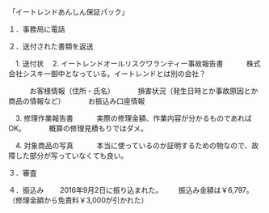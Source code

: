 ﻿「イートレンドあんしん保証パック」

１．事務局に電話

２．送付された書類を返送

　1. 送付状
　2. イートレンドオールリスクワランティー事故報告書
　　　株式会社シスキー御中となっている。イートレンドとは別の会社？

　　　お客様情報（住所・氏名）
　　　損害状況（発生日時とか事故原因とか商品の情報など）
　　　お振込み口座情報

　3. 修理作業報告書
　　　実際の修理金額、作業内容が分かるものであればOK。
　　　概算の修理見積もりではダメ。

　4. 対象商品の写真
　　　本当に使っているのか証明するための物なので、故障した部分が写っていなくても良い。

３．審査

４．振込み
　　2016年9月2日に振り込まれた。
　　振込み金額は￥6,797。（修理金額から免責料￥3,000が引かれた）
